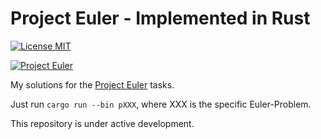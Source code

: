 # Project Euler - Implemented in Rust
[![License MIT](https://img.shields.io/badge/license-MIT-blue.svg)](https://github.com/nextgenerationgeek/project_euler/blob/master/LICENSE)

[![Project Euler](https://projecteuler.net/profile/amenne.png)](https://projecteuler.net/)

My solutions for the [Project Euler](https://projecteuler.net/) tasks.

Just run ```cargo run --bin pXXX```, where XXX is the specific Euler-Problem.

This repository is under active development.
